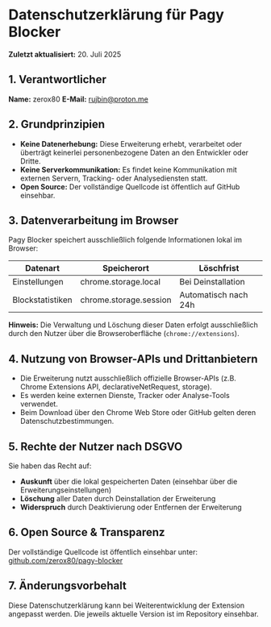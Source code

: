# Datenschutzerklärung für Pagy Blocker

**Zuletzt aktualisiert:** 20. Juli 2025

## 1. Verantwortlicher

**Name:** zerox80
**E-Mail:** rujbin@proton.me

## 2. Grundprinzipien

- **Keine Datenerhebung:** Diese Erweiterung erhebt, verarbeitet oder überträgt keinerlei personenbezogene Daten an den Entwickler oder Dritte.
- **Keine Serverkommunikation:** Es findet keine Kommunikation mit externen Servern, Tracking- oder Analysediensten statt.
- **Open Source:** Der vollständige Quellcode ist öffentlich auf GitHub einsehbar.

## 3. Datenverarbeitung im Browser

Pagy Blocker speichert ausschließlich folgende Informationen lokal im Browser:

| Datenart         | Speicherort            | Löschfrist           |
| ---------------- | ---------------------- | -------------------- |
| Einstellungen    | chrome.storage.local   | Bei Deinstallation   |
| Blockstatistiken | chrome.storage.session | Automatisch nach 24h |

**Hinweis:** Die Verwaltung und Löschung dieser Daten erfolgt ausschließlich durch den Nutzer über die Browseroberfläche (`chrome://extensions`).

## 4. Nutzung von Browser-APIs und Drittanbietern

- Die Erweiterung nutzt ausschließlich offizielle Browser-APIs (z.B. Chrome Extensions API, declarativeNetRequest, storage).
- Es werden keine externen Dienste, Tracker oder Analyse-Tools verwendet.
- Beim Download über den Chrome Web Store oder GitHub gelten deren Datenschutzbestimmungen.

## 5. Rechte der Nutzer nach DSGVO

Sie haben das Recht auf:

- **Auskunft** über die lokal gespeicherten Daten (einsehbar über die Erweiterungseinstellungen)
- **Löschung** aller Daten durch Deinstallation der Erweiterung
- **Widerspruch** durch Deaktivierung oder Entfernen der Erweiterung

## 6. Open Source & Transparenz

Der vollständige Quellcode ist öffentlich einsehbar unter:  
[github.com/zerox80/pagy-blocker](https://github.com/zerox80/pagy-blocker)

## 7. Änderungsvorbehalt

Diese Datenschutzerklärung kann bei Weiterentwicklung der Extension angepasst werden. Die jeweils aktuelle Version ist im Repository einsehbar.

